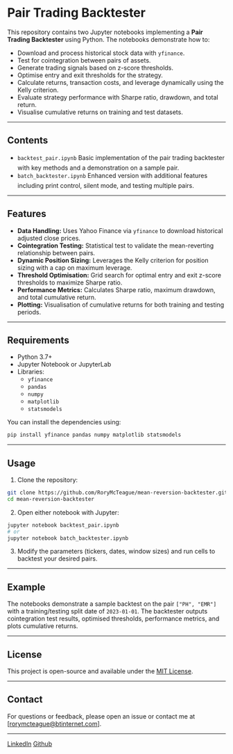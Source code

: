 
# Pair Trading Backtester

This repository contains two Jupyter notebooks implementing a **Pair Trading Backtester** using Python. The notebooks demonstrate how to:

- Download and process historical stock data with `yfinance`.
- Test for cointegration between pairs of assets.
- Generate trading signals based on z-score thresholds.
- Optimise entry and exit thresholds for the strategy.
- Calculate returns, transaction costs, and leverage dynamically using the Kelly criterion.
- Evaluate strategy performance with Sharpe ratio, drawdown, and total return.
- Visualise cumulative returns on training and test datasets.

---

## Contents

- `backtest_pair.ipynb` Basic implementation of the pair trading backtester with key methods and a demonstration on a sample pair.
- `batch_backtester.ipynb` Enhanced version with additional features including print control, silent mode, and testing multiple pairs.

---

## Features

- **Data Handling:** Uses Yahoo Finance via `yfinance` to download historical adjusted close prices.
- **Cointegration Testing:** Statistical test to validate the mean-reverting relationship between pairs.
- **Dynamic Position Sizing:** Leverages the Kelly criterion for position sizing with a cap on maximum leverage.
- **Threshold Optimisation:** Grid search for optimal entry and exit z-score thresholds to maximize Sharpe ratio.
- **Performance Metrics:** Calculates Sharpe ratio, maximum drawdown, and total cumulative return.
- **Plotting:** Visualisation of cumulative returns for both training and testing periods.

---

## Requirements

- Python 3.7+
- Jupyter Notebook or JupyterLab
- Libraries:
  - `yfinance`
  - `pandas`
  - `numpy`
  - `matplotlib`
  - `statsmodels`

You can install the dependencies using:

```bash
pip install yfinance pandas numpy matplotlib statsmodels
```

---

## Usage

1. Clone the repository:

```bash
git clone https://github.com/RoryMcTeague/mean-reversion-backtester.git
cd mean-reversion-backtester
```

2. Open either notebook with Jupyter:

```bash
jupyter notebook backtest_pair.ipynb
# or
jupyter notebook batch_backtester.ipynb
```

3. Modify the parameters (tickers, dates, window sizes) and run cells to backtest your desired pairs.

---

## Example

The notebooks demonstrate a sample backtest on the pair `["PH", "EMR"]` with a training/testing split date of `2023-01-01`. The backtester outputs cointegration test results, optimised thresholds, performance metrics, and plots cumulative returns.

---

## License

This project is open-source and available under the [MIT License](LICENSE).

---

## Contact

For questions or feedback, please open an issue or contact me at [rorymcteague@btinternet.com].

---

[LinkedIn](https://www.linkedin.com/in/rory-mcteague-b78637161/)
[Github](https://github.com/RoryMcTeague)

